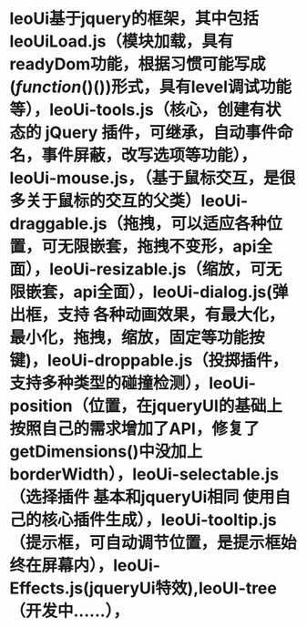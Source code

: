 leoUi基于jquery的框架，其中包括leoUiLoad.js（模块加载，具有readyDom功能，根据习惯可能写成$(function($)())形式，具有level调试功能等），leoUi-tools.js（核心，创建有状态的 jQuery 插件，可继承，自动事件命名，事件屏蔽，改写选项等功能），leoUi-mouse.js，（基于鼠标交互，是很多关于鼠标的交互的父类）leoUi-draggable.js（拖拽，可以适应各种位置，可无限嵌套，拖拽不变形，api全面），leoUi-resizable.js（缩放，可无限嵌套，api全面），leoUi-dialog.js(弹出框，支持 各种动画效果，有最大化，最小化，拖拽，缩放，固定等功能按键)，leoUi-droppable.js（投掷插件，支持多种类型的碰撞检测），leoUi-position（位置，在jqueryUI的基础上按照自己的需求增加了API，修复了getDimensions()中没加上borderWidth），leoUi-selectable.js（选择插件 基本和jqueryUi相同 使用自己的核心插件生成），leoUi-tooltip.js（提示框，可自动调节位置，是提示框始终在屏幕内），leoUi-Effects.js(jqueryUi特效),leoUI-tree（开发中......），
=====
